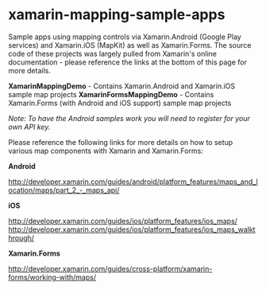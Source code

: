 # xamarin-mapping-sample-apps
Sample apps using mapping controls via Xamarin.Android (Google Play services) and Xamarin.iOS (MapKit) as well as Xamarin.Forms. The source code of these projects was largely pulled from Xamarin's online documentation - please reference the links at the bottom of this page for more details.

**XamarinMappingDemo** - Contains Xamarin.Android and Xamarin.iOS sample map projects
**XamarinFormsMappingDemo** - Contains Xamarin.Forms (with Android and iOS support) sample map projects

*Note: To have the Android samples work you will need to register for your own API key.*

Please reference the following links for more details on how to setup various map components with Xamarin and Xamarin.Forms:

**Android**

http://developer.xamarin.com/guides/android/platform_features/maps_and_location/maps/part_2_-_maps_api/

**iOS**

http://developer.xamarin.com/guides/ios/platform_features/ios_maps/
http://developer.xamarin.com/guides/ios/platform_features/ios_maps_walkthrough/

**Xamarin.Forms**

http://developer.xamarin.com/guides/cross-platform/xamarin-forms/working-with/maps/


